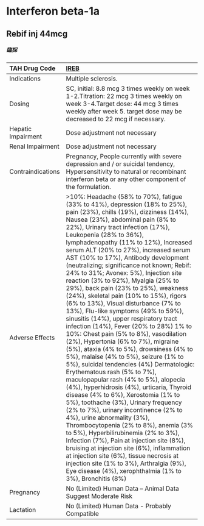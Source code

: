 # Interferon beta-1a

## Rebif inj 44mcg

##### 臨採

| TAH Drug Code      | [IREB](https://www.tahsda.org.tw/drugs/hissearch.php?drug_code=IREB)                                                                                                                                                                                                                                                                                                                                                                                                                                                                                                                                                                                                                                                                                                                                                                                                                                                                                                                                                                                                                                                                                                                                                                                                                                                                                                                                                                                                                                                                         |
|:-------------------|:---------------------------------------------------------------------------------------------------------------------------------------------------------------------------------------------------------------------------------------------------------------------------------------------------------------------------------------------------------------------------------------------------------------------------------------------------------------------------------------------------------------------------------------------------------------------------------------------------------------------------------------------------------------------------------------------------------------------------------------------------------------------------------------------------------------------------------------------------------------------------------------------------------------------------------------------------------------------------------------------------------------------------------------------------------------------------------------------------------------------------------------------------------------------------------------------------------------------------------------------------------------------------------------------------------------------------------------------------------------------------------------------------------------------------------------------------------------------------------------------------------------------------------------------|
| Indications        | Multiple sclerosis.                                                                                                                                                                                                                                                                                                                                                                                                                                                                                                                                                                                                                                                                                                                                                                                                                                                                                                                                                                                                                                                                                                                                                                                                                                                                                                                                                                                                                                                                                                                          |
| Dosing             | SC, initial: 8.8 mcg 3 times weekly on week 1-2.Titration: 22 mcg 3 times weekly on week 3-4.Target dose: 44 mcg 3 times weekly after week 5. target dose may be decreased to 22 mcg if necessary.                                                                                                                                                                                                                                                                                                                                                                                                                                                                                                                                                                                                                                                                                                                                                                                                                                                                                                                                                                                                                                                                                                                                                                                                                                                                                                                                           |
| Hepatic Impairment | Dose adjustment not necessary                                                                                                                                                                                                                                                                                                                                                                                                                                                                                                                                                                                                                                                                                                                                                                                                                                                                                                                                                                                                                                                                                                                                                                                                                                                                                                                                                                                                                                                                                                                |
| Renal Impairment   | Dose adjustment not necessary                                                                                                                                                                                                                                                                                                                                                                                                                                                                                                                                                                                                                                                                                                                                                                                                                                                                                                                                                                                                                                                                                                                                                                                                                                                                                                                                                                                                                                                                                                                |
| Contraindications  | Pregnancy, People currently with severe depression and / or suicidal tendency, Hypersensitivity to natural or recombinant interferon beta or any other component of the formulation.                                                                                                                                                                                                                                                                                                                                                                                                                                                                                                                                                                                                                                                                                                                                                                                                                                                                                                                                                                                                                                                                                                                                                                                                                                                                                                                                                         |
| Adverse Effects    | >10%: Headache (58% to 70%), fatigue (33% to 41%), depression (18% to 25%), pain (23%), chills (19%), dizziness (14%), Nausea (23%), abdominal pain (8% to 22%), Urinary tract infection (17%), Leukopenia (28% to 36%), lymphadenopathy (11% to 12%), Increased serum ALT (20% to 27%), increased serum AST (10% to 17%), Antibody development (neutralizing; significance not known; Rebif: 24% to 31%; Avonex: 5%), Injection site reaction (3% to 92%), Myalgia (25% to 29%), back pain (23% to 25%), weakness (24%), skeletal pain (10% to 15%), rigors (6% to 13%), Visual disturbance (7% to 13%), Flu-like symptoms (49% to 59%), sinusitis (14%), upper respiratory tract infection (14%), Fever (20% to 28%) 1% to 10%: Chest pain (5% to 8%), vasodilation (2%), Hypertonia (6% to 7%), migraine (5%), ataxia (4% to 5%), drowsiness (4% to 5%), malaise (4% to 5%), seizure (1% to 5%), suicidal tendencies (4%) Dermatologic: Erythematous rash (5% to 7%), maculopapular rash (4% to 5%), alopecia (4%), hyperhidrosis (4%), urticaria, Thyroid disease (4% to 6%), Xerostomia (1% to 5%), toothache (3%), Urinary frequency (2% to 7%), urinary incontinence (2% to 4%), urine abnormality (3%), Thrombocytopenia (2% to 8%), anemia (3% to 5%), Hyperbilirubinemia (2% to 3%), Infection (7%), Pain at injection site (8%), bruising at injection site (6%), inflammation at injection site (6%), tissue necrosis at injection site (1% to 3%), Arthralgia (9%), Eye disease (4%), xerophthalmia (1% to 3%), Bronchitis (8%) |
| Pregnancy          | No (Limited) Human Data – Animal Data Suggest Moderate Risk                                                                                                                                                                                                                                                                                                                                                                                                                                                                                                                                                                                                                                                                                                                                                                                                                                                                                                                                                                                                                                                                                                                                                                                                                                                                                                                                                                                                                                                                                  |
| Lactation          | No (Limited) Human Data - Probably Compatible                                                                                                                                                                                                                                                                                                                                                                                                                                                                                                                                                                                                                                                                                                                                                                                                                                                                                                                                                                                                                                                                                                                                                                                                                                                                                                                                                                                                                                                                                                |

